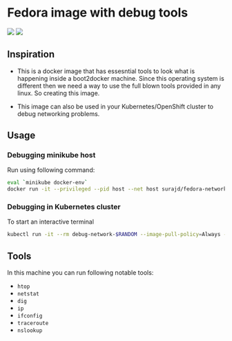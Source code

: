 # Fedora image with debug tools

[![](https://images.microbadger.com/badges/image/surajd/fedora-networking.svg)](https://microbadger.com/images/surajd/fedora-networking "Download size of image and the number of layers")
[![](https://images.microbadger.com/badges/version/surajd/fedora-networking.svg)](https://microbadger.com/images/surajd/fedora-networking "Latest version on Docker Hub")

## Inspiration

- This is a docker image that has essesntial tools to look what is happening inside a boot2docker machine. Since this operating system is
different then we need a way to use the full blown tools provided in any linux. So creating this image.

- This image can also be used in your Kubernetes/OpenShift cluster to debug networking problems.

## Usage

### Debugging minikube host

Run using following command:

```bash
eval `minikube docker-env`
docker run -it --privileged --pid host --net host surajd/fedora-networking bash
```

### Debugging in Kubernetes cluster

To start an interactive terminal

```bash
kubectl run -it --rm debug-network-$RANDOM --image-pull-policy=Always --image=surajd/fedora-networking --restart=Never bash
```

## Tools

In this machine you can run following notable tools:

- `htop`
- `netstat`
- `dig`
- `ip`
- `ifconfig`
- `traceroute`
- `nslookup`
